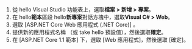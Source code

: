 1. 從 hello Visual Studio 功能表上，選取**檔案 > 新增 > 專案**。
2. 在 hello**範本**區段 hello**新專案**對話方塊中，選取**Visual C# > Web**。
3. 選取 [ASP.NET Core Web 應用程式 (.NET Core)] 。
4. 提供新的應用程式名稱 （或 take hello 預設值），然後選取**確定**。
5. 在 [ASP.NET Core 1.1 範本] 下，選取 [Web 應用程式]，然後選取 [確定]。


